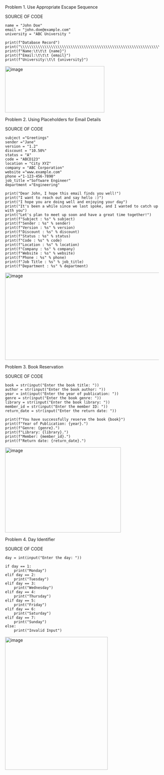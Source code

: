 
Problem 1. Use Appropriate Escape
Sequence

SOURCE OF CODE

    name = "John Doe"
    email = "john.doe@example.com"
    university = "ABC University "
    
    print(f"Database Record")
    print("\\\\\\\\\\\\\\\\\\\\\\\\\\\\\\\\\\\\\\\\\\\\\\\\\\\\\\\\\\\\\\\\")
    print(f"Name:\t\t\t {name}")
    print(f"Email:\t\t\t {email}")
    print(f"University:\t\t {university}")


<img width="325" height="152" alt="image" src="https://github.com/user-attachments/assets/d98420d7-b369-47e6-b3f6-714d263ff673" />




Problem 2. Using Placeholders for
Email Details

SOURCE OF CODE

    subject ="Greetings"
    sender ="Jane"
    version = "1.2"
    discount = "10.50%"
    status = "A"
    code = "ABCD123"
    location = "City XYZ"
    company = "ABC Corporation"
    website ="www.example.com"
    phone ="1-123-456-7890"
    job_title ="Software Engineer"
    department ="Engineering"
    
    print("Dear John, I hope this email finds you well!")
    print("I want to reach out and say hello :)")
    print("I hope you are doing well and enjoying your day")
    print("It's been a while since we last spoke, and I wanted to catch up with you")
    print("Let's plan to meet up soon and have a great time together!")
    print(f"Subject : %s" % subject)
    print(f"Sender : %s" % sender)
    print(f"Version : %s" % version)
    print(f"Discount : %s" % discount)
    print(f"Status : %s" % status)
    print(f"Code : %s" % code)
    print(f"Location : %s" % location)
    print(f"Company : %s" % company)
    print(f"Website : %s" % website)
    print(f"Phone : %s" % phone)
    print(f"Job Title : %s" % job_title)
    print(f"Department : %s" % department)


<img width="601" height="286" alt="image" src="https://github.com/user-attachments/assets/dfd11aa5-5816-43ea-a9e3-e1062993bbd3" />




Problem 3. Book Reservation

SOURCE OF CODE

    book = str(input("Enter the book title: "))
    author = str(input("Enter the book author: "))
    year = int(input("Enter the year of publication: "))
    genre = str(input("Enter the book genre: "))
    library = str(input("Enter the book library: "))
    member_id = str(input("Enter the member ID: "))
    return_date = str(input("Enter the return date: "))
    
    print(f"You have successfully reserve the book {book}")
    print(f"Year of Publication: {year}.")
    print(f"Genre: {genre}.")
    print(f"Library: {library}.")
    print(f"Member: {member_id}.")
    print(f"Return date: {return_date}.")


<img width="379" height="279" alt="image" src="https://github.com/user-attachments/assets/dcea6546-6fa3-4c40-a7a4-071a3d9606bd" />




Problem 4. Day Identifier

SOURCE OF CODE

    day = int(input("Enter the day: "))
    
    if day == 1:
        print("Monday")
    elif day == 2:
        print("Tuesday")
    elif day == 3:
        print("Wednesday")
    elif day == 4:
        print("Thursday")
    elif day == 5:
        print("Friday")
    elif day == 6:
        print("Saturday")
    elif day == 7:
        print("Sunday")
    else:
        print("Invalid Input")



  <img width="336" height="435" alt="image" src="https://github.com/user-attachments/assets/64837472-125b-4a49-8156-316df3596f11" />
